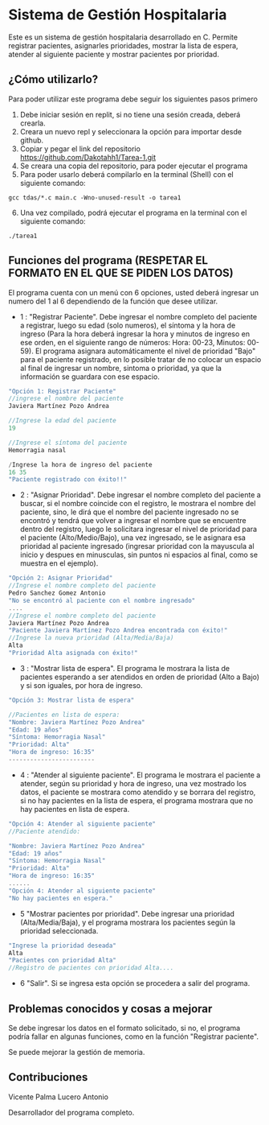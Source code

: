 # Sistema de Gestión Hospitalaria

Este es un sistema de gestión hospitalaria desarrollado en C. Permite registrar pacientes, asignarles prioridades, mostrar la lista de espera, atender al siguiente paciente y mostrar pacientes por prioridad.

## ¿Cómo utilizarlo?

Para poder utilizar este programa debe seguir los siguientes pasos primero
1. Debe iniciar sesión en replit, si no tiene una sesión creada, deberá crearla.
2. Creara un nuevo repl y seleccionara la opción para importar desde github.
3. Copiar y pegar el link del repositorio https://github.com/Dakotahh1/Tarea-1.git
4. Se creara una copia del repositorio, para poder ejecutar el programa
5. Para poder usarlo deberá compilarlo en la terminal (Shell) con el siguiente comando:
```
gcc tdas/*.c main.c -Wno-unused-result -o tarea1
```
6. Una vez compilado, podrá ejecutar el programa en la terminal con el siguiente comando:
```
./tarea1
```
## Funciones del programa (RESPETAR EL FORMATO EN EL QUE SE PIDEN LOS DATOS)

El programa cuenta con un menú con 6 opciones, usted deberá ingresar un numero del 1 al 6 dependiendo de la función que desee utilizar.

- 1 : "Registrar Paciente". Debe ingresar el nombre completo del paciente a registrar, luego su edad (solo numeros), el síntoma y la hora de ingreso (Para la hora deberá ingresar la hora y minutos de ingreso en ese orden, en el siguiente rango de números: Hora: 00-23, Minutos: 00-59). El programa asignara automáticamente el nivel de prioridad "Bajo" para el paciente registrado, en lo posible tratar de no colocar un espacio al final de ingresar un nombre, sintoma o prioridad, ya que la información se guardara con ese espacio.

```c
"Opción 1: Registrar Paciente"
//ingrese el nombre del paciente
Javiera Martínez Pozo Andrea

//Ingrese la edad del paciente
19 

//Ingrese el síntoma del paciente
Hemorragia nasal

/Ingrese la hora de ingreso del paciente
16 35
"Paciente registrado con éxito!!"

```

- 2 : "Asignar Prioridad". Debe ingresar el nombre completo del paciente a buscar, si el nombre coincide con el registro, le mostrara el nombre del paciente, sino, le dirá que el nombre del paciente ingresado no se encontró y tendrá que volver a ingresar el nombre que se encuentre dentro del registro, luego le solicitara ingresar el nivel de prioridad para el paciente (Alto/Medio/Bajo), una vez ingresado, se le asignara esa prioridad al paciente ingresado (ingresar prioridad con la mayuscula al inicio y despues en minusculas, sin puntos ni espacios al final, como se muestra en el ejemplo).

```c
"Opción 2: Asignar Prioridad"
//Ingrese el nombre completo del paciente
Pedro Sanchez Gomez Antonio
"No se encontró al paciente con el nombre ingresado"
....
//Ingrese el nombre completo del paciente
Javiera Martínez Pozo Andrea
"Paciente Javiera Martínez Pozo Andrea encontrada con éxito!"
//Ingrese la nueva prioridad (Alta/Media/Baja)
Alta
"Prioridad Alta asignada con éxito!"
```

- 3 : "Mostrar lista de espera". El programa le mostrara la lista de pacientes esperando a ser atendidos en orden de prioridad (Alto a Bajo) y si son iguales, por hora de ingreso.

```c
"Opción 3: Mostrar lista de espera"

//Pacientes en lista de espera:
"Nombre: Javiera Martínez Pozo Andrea"
"Edad: 19 años"
"Síntoma: Hemorragia Nasal"
"Prioridad: Alta"
"Hora de ingreso: 16:35"
------------------------
```

- 4 : "Atender al siguiente paciente". El programa le mostrara el paciente a atender, según su prioridad y hora de ingreso, una vez mostrado los datos, el paciente se mostrara como atendido y se borrara del registro, si no hay pacientes en la lista de espera, el programa mostrara que no hay pacientes en lista de espera.
```c
"Opción 4: Atender al siguiente paciente"
//Paciente atendido:

"Nombre: Javiera Martínez Pozo Andrea"
"Edad: 19 años"
"Síntoma: Hemorragia Nasal"
"Prioridad: Alta"
"Hora de ingreso: 16:35"
......
"Opción 4: Atender al siguiente paciente"
"No hay pacientes en espera."
```

- 5 "Mostrar pacientes por prioridad". Debe ingresar una prioridad (Alta/Media/Baja), y el programa mostrara los pacientes según la prioridad seleccionada.

```c
"Ingrese la prioridad deseada"
Alta
"Pacientes con prioridad Alta"
//Registro de pacientes con prioridad Alta....
```

- 6 "Salir". Si se ingresa esta opción se procedera a salir del programa.
  
## Problemas conocidos y cosas a mejorar

Se debe ingresar los datos en el formato solicitado, si no, el programa podría fallar en algunas funciones, como en la función "Registrar paciente".

Se puede mejorar la gestión de memoria.



## Contribuciones

Vicente Palma Lucero Antonio

Desarrollador del programa completo.
